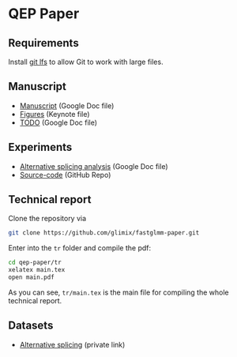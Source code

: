 # QEP Paper

## Requirements

Install [git lfs](https://git-lfs.github.com) to allow Git to work
with large files.

## Manuscript

- [Manuscript][Manuscript] (Google Doc file)
- [Figures](figures.key) (Keynote file)
- [TODO][TODO] (Google Doc file)

[TODO]: https://docs.google.com/document/d/1mDhirfAocMKSnjbefFEM5OWU6DWhoQlARX_NrqDh2Cg/edit
[Manuscript]: https://docs.google.com/document/d/1HA6aKhNrYh5xW34g0gtqVkfE5v0E02rYISAQpojsRAM/edit

## Experiments

- [Alternative splicing analysis][Alternative splicing analysis] (Google Doc file)
- [Source-code](https://github.com/glimix/horta-exp) (GitHub Repo)

[Alternative splicing analysis]: https://docs.google.com/document/d/19DvvZVtyyE1RO4Al_OsK83NrMqiU9WvE8MjBOrO65Ac/edit

## Technical report

Clone the repository via
```bash
git clone https://github.com/glimix/fastglmm-paper.git
```

Enter into the `tr` folder and compile the pdf:
```bash
cd qep-paper/tr
xelatex main.tex
open main.pdf
```

As you can see, `tr/main.tex` is the main file for compiling the whole
technical report.

## Datasets

- [Alternative splicing][Alternative splicing] (private link)

[Alternative splicing]: https://github.com/glimix/alternative-splicing
